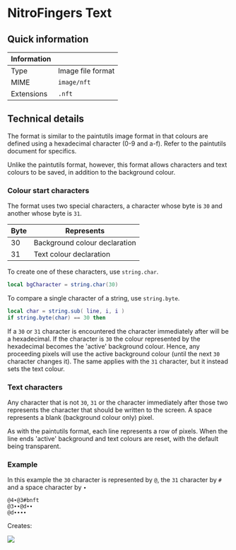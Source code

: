 # NitroFingers Text

## Quick information

| Information |                           |
| ----------- | ------------------------- |
| Type        | Image file format         |
| MIME        | `image/nft`             |
| Extensions  | `.nft`                    |

## Technical details

The format is similar to the paintutils image format in that colours are defined using a hexadecimal character (0-9 and a-f). Refer to the paintutils document for specifics.

Unlike the paintutils format, however, this format allows characters and text colours to be saved, in addition to the background colour.

### Colour start characters

The format uses two special characters, a character whose byte is `30` and another whose byte is `31`. 


| Byte | Represents |
| ---- | ---------- |
|  30  | Background colour declaration |
|  31  | Text colour declaration |

To create one of these characters, use `string.char`.
```lua
local bgCharacter = string.char(30)
```

To compare a single character of a string, use `string.byte`.
```lua
local char = string.sub( line, i, i )
if string.byte(char) == 30 then
```

If a `30` or `31` character is encountered the character immediately after will be a hexadecimal. If the character is `30` the colour represented by the hexadecimal becomes the 'active' background colour. Hence, any proceeding pixels will use the active background colour (until the next `30` character changes it). The same applies with the `31` character, but it instead sets the text colour.

### Text characters

Any character that is not `30`, `31` or the character immediately after those two represents the character that should be written to the screen. A space represents a blank (background colour only) pixel.

As with the paintutils format, each line represents a row of pixels. When the line ends 'active' background and text colours are reset, with the default being transparent.

### Example

In this example the `30` character is represented by `@`, the `31` character by `#` and a space character by `∙`

```
@4∙@3#bnft
@3∙∙@d∙∙
@d∙∙∙∙
```

Creates:

![](http://puu.sh/msRVj/9568be9c0b.png)
